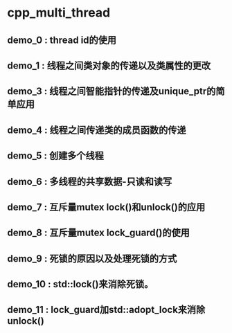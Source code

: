 # cpp_multi_thread
## demo_0 : thread id的使用
## demo_1 : 线程之间类对象的传递以及类属性的更改
## demo_3 : 线程之间智能指针的传递及unique_ptr的简单应用
## demo_4 : 线程之间传递类的成员函数的传递
## demo_5 : 创建多个线程
## demo_6 : 多线程的共享数据-只读和读写
## demo_7 : 互斥量mutex lock()和unlock()的应用
## demo_8 : 互斥量mutex lock_guard()的使用
## demo_9 : 死锁的原因以及处理死锁的方式
## demo_10 : std::lock()来消除死锁。
## demo_11 : lock_guard加std::adopt_lock来消除unlock()
